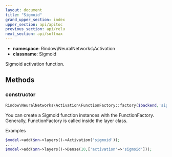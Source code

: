 ```yaml
---
layout: document
title: "Sigmoid"
grand_upper_section: index
upper_section: api/apitoc
previous_section: api/relu
next_section: api/softmax
---
```


- **namespace**: Rindow\NeuralNetworks\Activation
- **classname**: Sigmoid

Sigmoid activation function.

Methods
-------

### constructor
```php
Rindow\NeuralNetworks\Activation\FunctionFactory::factory($backend,'sigmoid');
```
You can create a Sigmoid function instances with the FunctionFactory.
Generally, FunctionFactory is called inside the layer class.

Examples

```php
$model->add($nn->layers()->Activation('sigmoid'));
...
$model->add($nn->layers()->Dense(10,['activation'=>'sigmoid']));
```
